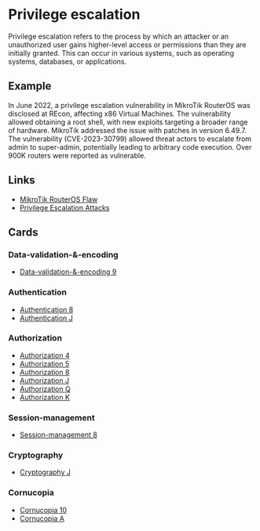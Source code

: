 # Privilege escalation

Privilege escalation refers to the process by which an attacker or an unauthorized user gains higher-level access or permissions than they are initially granted. This can occur in various systems, such as operating systems, databases, or applications.

## Example

In June 2022, a privilege escalation vulnerability in MikroTik RouterOS was disclosed at REcon, affecting x86 Virtual Machines. The vulnerability allowed obtaining a root shell, with new exploits targeting a broader range of hardware. MikroTik addressed the issue with patches in version 6.49.7. The vulnerability (CVE-2023-30799) allowed threat actors to escalate from admin to super-admin, potentially leading to arbitrary code execution. Over 900K routers were reported as vulnerable.

## Links

- [MikroTik RouterOS Flaw](https://gbhackers.com/privilege-escalation-mikrotik-routeros/)
- [Privilege Escalation Attacks](https://purplesec.us/privilege-escalation-attacks/#Examples)

## Cards

### Data-validation-&-encoding

- [Data-validation-&-encoding 9](/cards/VE9)

### Authentication

- [Authentication 8](/cards/AT8)
- [Authentication J](/cards/ATJ)

### Authorization

- [Authorization 4](/cards/AZ4)
- [Authorization 5](/cards/AZ5)
- [Authorization 8](/cards/AZ8)
- [Authorization J](/cards/AZJ)
- [Authorization Q](/cards/AZQ)
- [Authorization K](/cards/AZK)

### Session-management

- [Session-management 8](/cards/SM8)

### Cryptography

- [Cryptography J](/cards/CRJ)

### Cornucopia

- [Cornucopia 10](/cards/CX)
- [Cornucopia A](/cards/CA)
